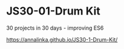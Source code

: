 # JS30-01-Drum Kit
30 projects in 30 days - improving ES6

https://annalinka.github.io/JS30-1-Drum-Kit/
